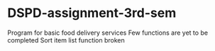 # DSPD-assignment-3rd-sem
Program for basic food delivery services
Few functions are yet to be completed
Sort item list function broken 
